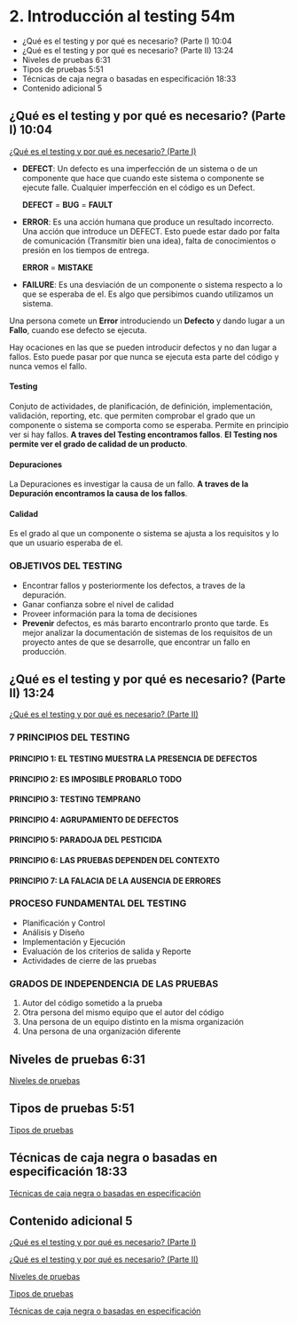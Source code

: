 # 2. Introducción al testing 54m

* ¿Qué es el testing y por qué es necesario? (Parte I) 10:04 
* ¿Qué es el testing y por qué es necesario? (Parte II) 13:24 
* Niveles de pruebas 6:31 
* Tipos de pruebas 5:51 
* Técnicas de caja negra o basadas en especificación 18:33 
* Contenido adicional 5

## ¿Qué es el testing y por qué es necesario? (Parte I) 10:04 

[¿Qué es el testing y por qué es necesario? (Parte I)](pdfs/Qué_es_el_testing_y_por_qué_es_necesario_Parte_I.pdf)

* **DEFECT**: Un defecto es una imperfección de un sistema o de un componente que hace que cuando este sistema o componente se ejecute falle. Cualquier imperfección en el código es un Defect. 


   **DEFECT** = **BUG** = **FAULT**
   
* **ERROR**: Es una acción humana que produce un resultado incorrecto. Una acción que introduce un DEFECT. Esto puede estar dado por falta de comunicación (Transmitir bien una idea), falta de conocimientos o presión en los tiempos de entrega. 

   **ERROR** = **MISTAKE**
   
* **FAILURE**: Es una desviación de un componente o sistema respecto a lo que se esperaba de el. Es algo que persibimos cuando utilizamos un sistema.

Una persona comete un **Error** introduciendo un **Defecto** y dando lugar a un **Fallo**, cuando ese defecto se ejecuta.

Hay ocaciones en las que se pueden introducir defectos y no dan lugar a fallos. Esto puede pasar por que nunca se ejecuta esta parte del código y nunca vemos el fallo.

#### Testing

Conjuto de actividades, de planificación, de definición, implementación, validación, reporting, etc. que permiten comprobar el grado que un componente o sistema se comporta como se esperaba. Permite en principio ver si hay fallos. **A traves del Testing encontramos fallos**. **El Testing nos permite ver el grado de calidad de un producto**. 

#### Depuraciones

La Depuraciones es investigar la causa de un fallo. **A traves de la Depuración encontramos la causa de los fallos**.

#### Calidad

Es el grado al que un componente o sistema se ajusta a los requisitos y lo que un usuario esperaba de el.

### OBJETIVOS DEL TESTING

* Encontrar fallos y posteriormente los defectos, a traves de la depuración.
* Ganar confianza sobre el nivel de calidad
* Proveer información para la toma de decisiones
* **Prevenir** defectos, es más bararto encontrarlo pronto que tarde. Es mejor analizar la documentación de sistemas de los requisitos de un proyecto antes de que se desarrolle, que encontrar un fallo en producción.

## ¿Qué es el testing y por qué es necesario? (Parte II) 13:24 

[¿Qué es el testing y por qué es necesario? (Parte II)](pdfs/Qué_es_el_testing_y_por_qué_es_necesario_Parte_II.pdf)

### 7 PRINCIPIOS DEL TESTING

#### PRINCIPIO 1: EL TESTING MUESTRA LA PRESENCIA DE DEFECTOS
#### PRINCIPIO 2: ES IMPOSIBLE PROBARLO TODO
#### PRINCIPIO 3: TESTING TEMPRANO
#### PRINCIPIO 4: AGRUPAMIENTO DE DEFECTOS
#### PRINCIPIO 5: PARADOJA DEL PESTICIDA 
#### PRINCIPIO 6: LAS PRUEBAS DEPENDEN DEL CONTEXTO
#### PRINCIPIO 7: LA FALACIA DE LA AUSENCIA DE ERRORES

### PROCESO FUNDAMENTAL DEL TESTING

* Planificación y Control
* Análisis y Diseño
* Implementación y Ejecución
* Evaluación de los criterios de salida y Reporte
* Actividades de cierre de las pruebas

### GRADOS DE INDEPENDENCIA DE LAS PRUEBAS

1. Autor del código sometido a la prueba
2. Otra persona del mismo equipo que el autor del código
3. Una persona de un equipo distinto en la misma organización
4. Una persona de una organización diferente

## Niveles de pruebas 6:31 

[Niveles de pruebas](pdfs/Niveles_de_pruebas.pdf)

## Tipos de pruebas 5:51 

[Tipos de pruebas](pdfs/Tipos_de_pruebas.pdf)
 
## Técnicas de caja negra o basadas en especificación 18:33 

[Técnicas de caja negra o basadas en especificación](pdfs/Ténicas_de_caja_negra_o_basadas_en_especificación.pdf)

## Contenido adicional 5

 [¿Qué es el testing y por qué es necesario? (Parte I)](pdfs/Qué_es_el_testing_y_por_qué_es_necesario_Parte_I.pdf)
 
 [¿Qué es el testing y por qué es necesario? (Parte II)](pdfs/Qué_es_el_testing_y_por_qué_es_necesario_Parte_II.pdf)
 
 [Niveles de pruebas](pdfs/Niveles_de_pruebas.pdf)
 
 [Tipos de pruebas](pdfs/Tipos_de_pruebas.pdf)

 [Técnicas de caja negra o basadas en especificación](pdfs/Ténicas_de_caja_negra_o_basadas_en_especificación.pdf)

